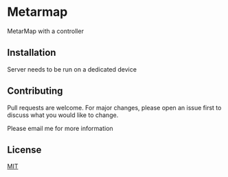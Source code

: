 # Metarmap

MetarMap with a controller

## Installation

Server needs to be run on a dedicated device

## Contributing

Pull requests are welcome. For major changes, please open an issue first to discuss what you would like to change.

Please email me for more information

## License

[MIT](https://choosealicense.com/licenses/mit/)
